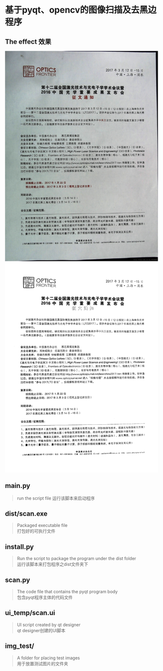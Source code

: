 # 基于pyqt、opencv的图像扫描及去黑边程序

## The effect 效果
![image](img_test/img1.jpg)
![image](img_test/out.png)

## main.py 
> run the script file<r>
> 运行该脚本来启动程序

## dist/scan.exe
> Packaged executable file<br>
> 打包好的可执行文件

## install.py
> Run the script to package the program under the dist folder<br>
> 运行该脚本来打包程序之dist文件夹下

## scan.py
> The code file that contains the pyqt program body<br>
> 包含pyqt程序主体的代码文件

## ui_temp/scan.ui
> UI script created by qt designer<br>
> qt designer创建的UI脚本

## img_test/
> A folder for placing test images<br>
> 用于放置测试图片的文件夹